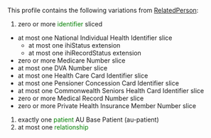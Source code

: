 This profile contains the following variations from [RelatedPerson](http://hl7.org/fhir/STU3/RelatedPerson):

1. zero or more <span style='color:green'>identifier</span>  sliced
  * at most one National Individual Health Identifier slice
    * at most one ihiStatus extension
    * at most one ihiRecordStatus extension
  * zero or more Medicare Number slice
  * at most one DVA Number slice
  * at most one Health Care Card Identifier slice
  * at most one Pensioner Concession Card Identifier slice
  * at most one Commonwealth Seniors Health Card Identifier slice
  * zero or more Medical Record Number slice
  * zero or more Private Health Insurance Member Number slice
1. exactly one <span style='color:green'>patient</span> AU Base Patient (au-patient)
1. at most one <span style='color:green'>relationship</span> 
